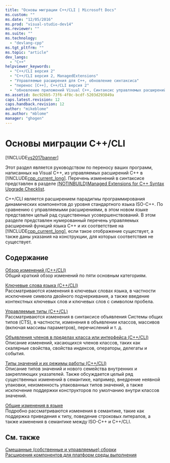 ```yaml
---
title: "Основы миграции C++/CLI | Microsoft Docs"
ms.custom: ""
ms.date: "12/05/2016"
ms.prod: "visual-studio-dev14"
ms.reviewer: ""
ms.suite: ""
ms.technology: 
  - "devlang-cpp"
ms.tgt_pltfrm: ""
ms.topic: "article"
dev_langs: 
  - "C++"
helpviewer_keywords: 
  - "C++/CLI версия 2"
  - "C++/CLI версия 2, ManagedExtensions"
  - "Управляемые расширения для C++, обновление синтаксиса"
  - "перенос [C++], C++/CLI версия 2"
  - "обновление приложений Visual C++, Синтаксис управляемых расширений для C++ к Visual C++ 2005"
ms.assetid: 8ec926b5-73f6-4f0c-bcdf-5203d293849a
caps.latest.revision: 12
caps.handback.revision: 12
author: "mikeblome"
ms.author: "mblome"
manager: "ghogen"
---
```

# Основы миграции C++/CLI
[!INCLUDE[vs2017banner](../assembler/inline/includes/vs2017banner.md)]

Этот раздел является руководством по переносу ваших программ, написанных на Visual C\+\+, из управляемых расширений C\+\+ в [!INCLUDE[cpp_current_long](../dotnet/includes/cpp_current_long_md.md)].  Перечень изменений в синтаксисе представлен в разделе [\(NOTINBUILD\)Managed Extensions for C\+\+ Syntax Upgrade Checklist](http://msdn.microsoft.com/ru-ru/edbded88-7ef3-4757-bd9d-b8f48ac2aada).  
  
 C\+\+\/CLI является расширением парадигмы программирования динамических компонентов до уровня стандартного языка ISO\-C\+\+.  По сравнению с управляемыми расширениями, в этом новом языке представлен целый рад существенных усовершенствований.  В этом разделе представлен нумерованный перечень управляемых расширений функций языка C\+\+ и их соответствие на [!INCLUDE[cpp_current_long](../dotnet/includes/cpp_current_long_md.md)], если такое отображение существует, а также даны указания на конструкции, для которых соответствия не существует.  
  
## Содержание  
 [Обзор изменений \(C\+\+\/CLI\)](../dotnet/outline-of-changes-cpp-cli.md)  
 Общий краткий обзор изменений по пяти основным категориям.  
  
 [Ключевые слова языка \(C\+\+\/CLI\)](../Topic/Language%20Keywords%20\(C++-CLI\).md)  
 Рассматриваются изменения в ключевых словах языка, в частности исключение символа двойного подчеркивания, а также введение контекстных ключевых слов и ключевых слов с символом пробела.  
  
 [Управляемые типы \(C\+\+\/CL\)](../dotnet/managed-types-cpp-cl.md)  
 Рассматриваются изменения в синтаксисе объявления Системы общих типов \(CTS\), в частности, изменения в объявлении классов, массивов \(включая массивы параметров\), перечислений и т. д.  
  
 [Объявления членов в пределах класса или интерфейса \(C\+\+\/CLI\)](../dotnet/member-declarations-within-a-class-or-interface-cpp-cli.md)  
 Описание изменений, касающихся членов классов, таких как скалярные свойства, свойства индексов, операторы, делегаты и события.  
  
 [Типы значений и их режимы работы \(C\+\+\/CLI\)](../dotnet/value-types-and-their-behaviors-cpp-cli.md)  
 Описание типов значений и нового семейства внутренних и закрепляющих указателей.  Также обсуждается целый ряд существенных изменений в семантике, например, внедрение неявной упаковки, неизменность упакованных типов значений, а также исключение поддержки конструкторов по умолчанию внутри классов значений.  
  
 [Общие изменения в языке](../Topic/General%20Language%20Changes%20\(C++-CLI\).md)  
 Подробно рассматриваются изменения в семантике, такие как поддержка приведения к типу, поведение строковых литералов, а также изменения в семантике между ISO\-C\+\+ и C\+\+\/CLI.  
  
## См. также  
 [Смешанные \(собственные и управляемые\) сборки](../Topic/Mixed%20\(Native%20and%20Managed\)%20Assemblies.md)   
 [Расширения компонентов для платформ среды выполнения](../windows/component-extensions-for-runtime-platforms.md)